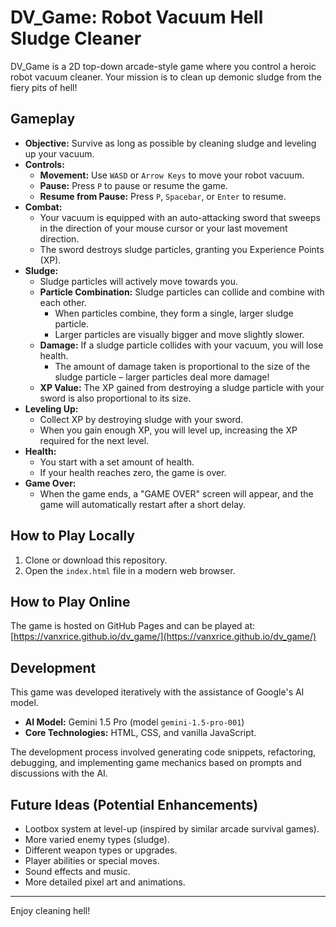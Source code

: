 # DV_Game: Robot Vacuum Hell Sludge Cleaner

DV_Game is a 2D top-down arcade-style game where you control a heroic robot vacuum cleaner. Your mission is to clean up demonic sludge from the fiery pits of hell!

## Gameplay

*   **Objective:** Survive as long as possible by cleaning sludge and leveling up your vacuum.
*   **Controls:**
    *   **Movement:** Use `WASD` or `Arrow Keys` to move your robot vacuum.
    *   **Pause:** Press `P` to pause or resume the game.
    *   **Resume from Pause:** Press `P`, `Spacebar`, or `Enter` to resume.
*   **Combat:**
    *   Your vacuum is equipped with an auto-attacking sword that sweeps in the direction of your mouse cursor or your last movement direction.
    *   The sword destroys sludge particles, granting you Experience Points (XP).
*   **Sludge:**
    *   Sludge particles will actively move towards you.
    *   **Particle Combination:** Sludge particles can collide and combine with each other.
        *   When particles combine, they form a single, larger sludge particle.
        *   Larger particles are visually bigger and move slightly slower.
    *   **Damage:** If a sludge particle collides with your vacuum, you will lose health.
        *   The amount of damage taken is proportional to the size of the sludge particle – larger particles deal more damage!
    *   **XP Value:** The XP gained from destroying a sludge particle with your sword is also proportional to its size.
*   **Leveling Up:**
    *   Collect XP by destroying sludge with your sword.
    *   When you gain enough XP, you will level up, increasing the XP required for the next level.
*   **Health:**
    *   You start with a set amount of health.
    *   If your health reaches zero, the game is over.
*   **Game Over:**
    *   When the game ends, a "GAME OVER" screen will appear, and the game will automatically restart after a short delay.

## How to Play Locally

1.  Clone or download this repository.
2.  Open the `index.html` file in a modern web browser.

## How to Play Online

The game is hosted on GitHub Pages and can be played at:
[https://vanxrice.github.io/dv_game/](https://vanxrice.github.io/dv_game/)

## Development

This game was developed iteratively with the assistance of Google's AI model.

*   **AI Model:** Gemini 1.5 Pro (model `gemini-1.5-pro-001`)
*   **Core Technologies:** HTML, CSS, and vanilla JavaScript.

The development process involved generating code snippets, refactoring, debugging, and implementing game mechanics based on prompts and discussions with the AI.

## Future Ideas (Potential Enhancements)

*   Lootbox system at level-up (inspired by similar arcade survival games).
*   More varied enemy types (sludge).
*   Different weapon types or upgrades.
*   Player abilities or special moves.
*   Sound effects and music.
*   More detailed pixel art and animations.

---

Enjoy cleaning hell!
